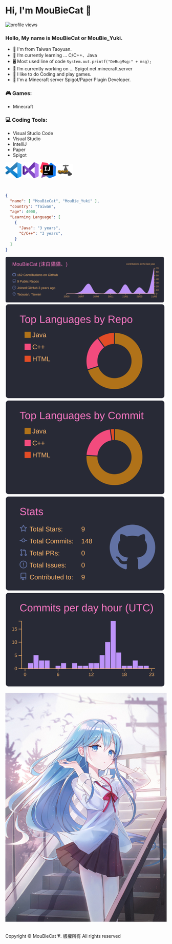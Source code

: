 <!--
**MouBieCat/MouBieCat** is a ✨ _special_ ✨ repository because its `README.md` (this file) appears on your GitHub profile.

Here are some ideas to get you started:

- 🔭 I’m currently working on ...
- 🌱 I’m currently learning ...
- 👯 I’m looking to collaborate on ...
- 🤔 I’m looking for help with ...
- 💬 Ask me about ...
- 📫 How to reach me: ...
- 😄 Pronouns: ...
- ⚡ Fun fact: ...
-->

# Hi, I'm MouBieCat 🙌

![profile views](https://komarev.com/ghpvc/?username=MouBieCat&style=plastic&color=FA90DD)

### Hello, My name is MouBieCat or MouBie_Yuki.

- 🚕 I'm from Taiwan Taoyuan.
- 🌱 I’m currently learning ... C/C++、Java
- 🖥 Most used line of code `System.out.printf("DeBugMsg:" + msg);`
- 🔭 I’m currently working on ... Spigot net.minecraft.server
- 💓 I like to do Coding and play games.
- 🏢 I'm a Minecraft server Spigot/Paper Plugin Developer.

### 🎮 Games:
* Minecraft

### 💻 Coding Tools:
* Visual Studio Code
* Visual Studio
* IntelliJ
* Paper
* Spigot

<nobr><img align="center" alt="Visual Studio Code" width="50px" src="Resource/Visual Studio Code.png"/>
<img align="center" alt="Visual Studio" width="50px" src="Resource/Visual Studio.png" />
<img align="center" alt="IntelliJ" width="50px" src="Resource/IntelliJ.png" />
<img align="center" alt="Spigot" width="50px" src="Resource/Spigot.png" />
</nobr>

<br/>

```json
{
  "name": [ "MouBieCat", "MouBie_Yuki" ],
  "country": "Taiwan",
  "age": 4000,
  "Learning Language": [
    {
      "Java": "3 years",
      "C/C++": "3 years",
    }
  ]
}
```

[![](https://raw.githubusercontent.com/MouBieCat/MouBieCat/main/profile-summary-card-output/dracula/0-profile-details.svg)](https://github.com/vn7n24fzkq/github-profile-summary-cards)
[![](https://raw.githubusercontent.com/MouBieCat/MouBieCat/main/profile-summary-card-output/dracula/1-repos-per-language.svg)](https://github.com/vn7n24fzkq/github-profile-summary-cards) [![](https://raw.githubusercontent.com/MouBieCat/MouBieCat/main/profile-summary-card-output/dracula/2-most-commit-language.svg)](https://github.com/vn7n24fzkq/github-profile-summary-cards)
[![](https://raw.githubusercontent.com/MouBieCat/MouBieCat/main/profile-summary-card-output/dracula/3-stats.svg)](https://github.com/vn7n24fzkq/github-profile-summary-cards) [![](https://raw.githubusercontent.com/MouBieCat/MouBieCat/main/profile-summary-card-output/dracula/4-productive-time.svg)](https://github.com/vn7n24fzkq/github-profile-summary-cards)

![ImageGIF](Resource/Images/Image2.jpg)

<br>
Copyright ©  MouBieCat 💗. 版權所有 All rights reserved

